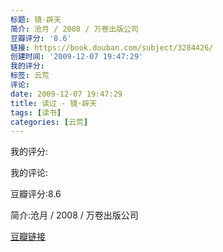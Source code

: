 ```yaml
---
标题: 镜·辟天
简介: 沧月 / 2008 / 万卷出版公司
豆瓣评分: '8.6'
链接: https://book.douban.com/subject/3284426/
创建时间: '2009-12-07 19:47:29'
我的评分:
标签: 云荒
评论:
date: 2009-12-07 19:47:29
title: 读过 - 镜·辟天
tags: [读书]
categories: [云荒]
---
```


我的评分:

我的评论:

豆瓣评分:8.6

简介:沧月 / 2008 / 万卷出版公司

[豆瓣链接](https://book.douban.com/subject/3284426/)


